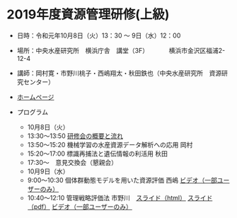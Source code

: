 # 2019年度資源管理研修(上級)

- 日時：令和元年10月8日（火）13：30 ～ 9日（水）12：00
- 場所：中央水産研究所　横浜庁舎　講堂（3F）
　　　横浜市金沢区福浦2-12-4
- 講師：岡村寛・市野川桃子・西嶋翔太・秋田鉄也（中央水産研究所　資源研究センター）
- [ホームページ](https://ichimomo.github.io/shigen_kensyu2019A/)

- プログラム
   - 10月8日（火）
   - 13:30～13:50 [研修会の概要と流れ](https://ichimomo.github.io/shigen_kensyu2019A/introduction.pdf)
   - 13:50～15:20 機械学習の水産資源データ解析への応用	岡村
   - 15:20～17:00 標識再捕法と遺伝情報の利活用	秋田
   - 17:30～　意見交換会（懇親会）
   - 10月9日（水）
   - 9:00～10:30 個体群動態モデルを用いた資源評価	西嶋 [ビデオ（一部ユーザーのみ）](https://web.microsoftstream.com/video/b9bc8509-ef35-4ed7-92d4-d7ae25b6e3fd)
   - 10:40～12:10 管理戦略評価法	市野川　[スライド（html）](https://ichimomo.github.io/shigen_kensyu2019A/4-ichinokawa/presen_ichinokawa.html) [スライド（pdf）](https://ichimomo.github.io/shigen_kensyu2019A/4-ichinokawa/presen_ichinokawa.pdf) [ビデオ（一部ユーザーのみ）](https://web.microsoftstream.com/video/b99b0ee6-5d7c-4f8d-8f1d-6e6d0f2929a0)
